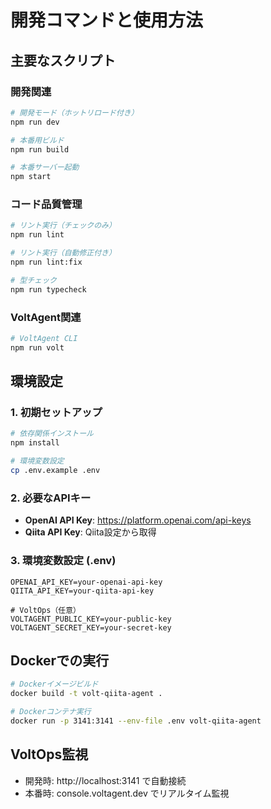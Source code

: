# 開発コマンドと使用方法

## 主要なスクリプト

### 開発関連
```bash
# 開発モード（ホットリロード付き）
npm run dev

# 本番用ビルド
npm run build

# 本番サーバー起動
npm start
```

### コード品質管理
```bash
# リント実行（チェックのみ）
npm run lint

# リント実行（自動修正付き）
npm run lint:fix

# 型チェック
npm run typecheck
```

### VoltAgent関連
```bash
# VoltAgent CLI
npm run volt
```

## 環境設定

### 1. 初期セットアップ
```bash
# 依存関係インストール
npm install

# 環境変数設定
cp .env.example .env
```

### 2. 必要なAPIキー
- **OpenAI API Key**: https://platform.openai.com/api-keys
- **Qiita API Key**: Qiita設定から取得

### 3. 環境変数設定 (.env)
```env
OPENAI_API_KEY=your-openai-api-key
QIITA_API_KEY=your-qiita-api-key

# VoltOps（任意）
VOLTAGENT_PUBLIC_KEY=your-public-key
VOLTAGENT_SECRET_KEY=your-secret-key
```

## Dockerでの実行
```bash
# Dockerイメージビルド
docker build -t volt-qiita-agent .

# Dockerコンテナ実行
docker run -p 3141:3141 --env-file .env volt-qiita-agent
```

## VoltOps監視
- 開発時: http://localhost:3141 で自動接続
- 本番時: console.voltagent.dev でリアルタイム監視